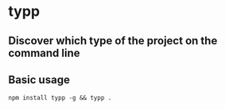 # typp

## Discover which type of the project on the command line

## Basic usage

```
npm install typp -g && typp .
```
